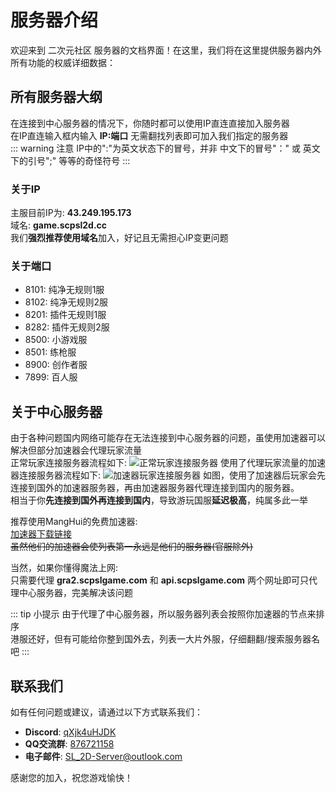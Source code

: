 # 服务器介绍

欢迎来到 二次元社区 服务器的文档界面！在这里，我们将在这里提供服务器内外所有功能的权威详细数据：

## 所有服务器大纲

在连接到中心服务器的情况下，你随时都可以使用IP直连直接加入服务器 <br>
在IP直连输入框内输入 **IP:端口** 无需翻找列表即可加入我们指定的服务器 <br>
::: warning 注意
IP中的":"为英文状态下的冒号，并非 中文下的冒号"：" 或 英文下的引号";" 等等的奇怪符号
:::

### 关于IP

主服目前IP为: **43.249.195.173** <br>
域名: **game.scpsl2d.cc** <br>
我们**强烈推荐使用域名**加入，好记且无需担心IP变更问题

### 关于端口
- 8101: 纯净无规则1服
- 8102: 纯净无规则2服
- 8201: 插件无规则1服
- 8282: 插件无规则2服
- 8500: 小游戏服
- 8501: 练枪服
- 8900: 创作者服
- 7899: 百人服

## 关于中心服务器

由于各种问题国内网络可能存在无法连接到中心服务器的问题，虽使用加速器可以解决但部分加速器会代理玩家流量 <br>
正常玩家连接服务器流程如下:
![正常玩家连接服务器](/src/picture/正常玩家连接服务器.png "正常玩家连接服务器")
使用了代理玩家流量的加速器连接服务器流程如下:
![加速器玩家连接服务器](/src/picture/加速器玩家连接服务器.png "加速器玩家连接服务器")
如图，使用了加速器后玩家会先连接到国外的加速器服务器，再由加速器服务器代理连接到国内的服务器。<br>
相当于你**先连接到国外再连接到国内**，导致游玩国服**延迟极高**，纯属多此一举

推荐使用MangHui的免费加速器: <br>
[加速器下载链接](https://scp.manghui.net/fixer)<br>
~~虽然他们的加速器会使列表第一永远是他们的服务器(官服除外)~~

当然，如果你懂得魔法上网: <br>
只需要代理 **gra2.scpslgame.com** 和 **api.scpslgame.com** 两个网址即可只代理中心服务器，完美解决该问题

::: tip 小提示
由于代理了中心服务器，所以服务器列表会按照你加速器的节点来排序<br>
港服还好，但有可能给你整到国外去，列表一大片外服，仔细翻翻/搜索服务器名吧
:::

## 联系我们

如有任何问题或建议，请通过以下方式联系我们：

- **Discord**: [qXjk4uHJDK](https://discord.com/invite/qXjk4uHJDK)
- **QQ交流群**: [876721158](https://qm.qq.com/cgi-bin/qm/qr?k=T0lzL_VQMLytxMu8s0mgsZs24HE2dICa&jump_from=webapi&authKey=45oyoA/BJd8N1xPlRm+8MGJ9IQj46rVCy4pP3n6X/6hoOJz6pgtxUOVTf/n6H1mJ)
- **电子邮件**: SL_2D-Server@outlook.com

感谢您的加入，祝您游戏愉快！